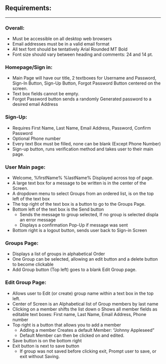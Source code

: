 ## **Requirements:** 
---
### **Overall:**
  - Must be accessible on all desktop web browsers
  -	Email addresses must be in a valid email format
  -	All text font should be tentatively Arial Rounded MT Bold
  -	Font size should vary between heading and comments: 24 and 14 pt.
### **Homepage/Sign in:**
  -	Main Page will have our title, 2 textboxes for Username and Password, Sign-In Button, Sign-Up Button, Forgot Password Button centered on the screen. 
  -	Text box fields cannot be empty.
  -	Forgot Password button sends a randomly Generated password to a desired email Address
### **Sign-Up:**
  -	Requires First Name, Last Name, Email Address, Password, Confirm Password
  -	Optional Phone number
  -	Every text Box must be filled, none can be blank (Except Phone Number)
  -	Sign-up button, runs verification method and takes user to their main page.
### **User Main page:**
  -	Welcome, %firstName% %lastName% Displayed across top of page.
  -	A large text box for a message to be written is in the center of the Screen. 
  -	A dropdown menu to select Groups from an ordered list, is on the top left of the text box
  -	The top right of the text box is a button to go to the Groups Page.
  -	Bottom left of the text box is the Send button
    -	Sends the message to group selected, If no group is selected displa an error message
    -	Displays a confirmation Pop-Up if message was sent
  -	Bottom right is a logout button, sends user back to Sign-in Screen
### **Groups Page:**
  -	Displays a list of groups in alphabetical Order
  -	One Group can be selected, allowing an edit button and a delete button to become clickable
  -	Add Group button (Top left) goes to a blank Edit Group page.
### **Edit Group Page:**
  -	Allows user to Edit (or create) group name within a text box in the top left.
  -	Center of Screen is an Alphabetical list of Group members by last name
  -	Clicking on a member shifts the list down
    o	Shows all member fields as editable text boxes: First name, Last Name, Email Address, Phone number
  -	Top right is a button that allows you to add a member
    -	Adding a member Creates a default Member: “Johnny Appleseed”
    -	Default Member can then be clicked on and edited.
  -	Save button is on the bottom right
  -	Exit button is next to save button
    -	If group was not saved before clicking exit, Prompt user to save, or exit without Saving.

